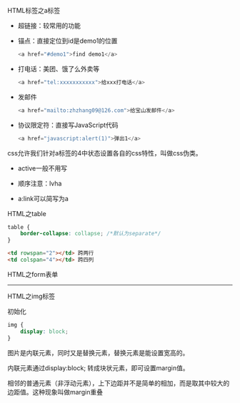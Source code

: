 
HTML标签之a标签

- 超链接：较常用的功能

- 锚点：直接定位到id是demo1的位置

  ```javascript
  <a href="#demo1">find demo1</a>
  ```

- 打电话：美团、饿了么外卖等

  ```javascript
  <a href="tel:xxxxxxxxxxx">给xxx打电话</a>
  ```

- 发邮件

  ```javascript
  <a href="mailto:zhzhang09@126.com">给宝山发邮件</a>
  ```

- 协议限定符：直接写JavaScript代码

  ```javascript
  <a href="javascript:alert(1)">弹出1</a>
  ```

css允许我们针对a标签的4中状态设置各自的css特性，叫做css伪类。

- active一般不用写

- 顺序注意：lvha

- a:link可以简写为a


HTML之table

```css
table {
    border-collapse: collapse; /*默认为separate*/
}
```

```html
<td rowspan="2"></td> 跨两行
<td colspan="4"></td> 跨四列
```

HTML之form表单



---
HTML之img标签

初始化

```css
img {
    display: block;
}
```

图片是内联元素，同时又是替换元素，替换元素是能设置宽高的。

内联元素通过display:block; 转成块状元素，即可设置margin值。








相邻的普通元素（非浮动元素），上下边距并不是简单的相加，而是取其中较大的边距值。这种现象叫做margin重叠
